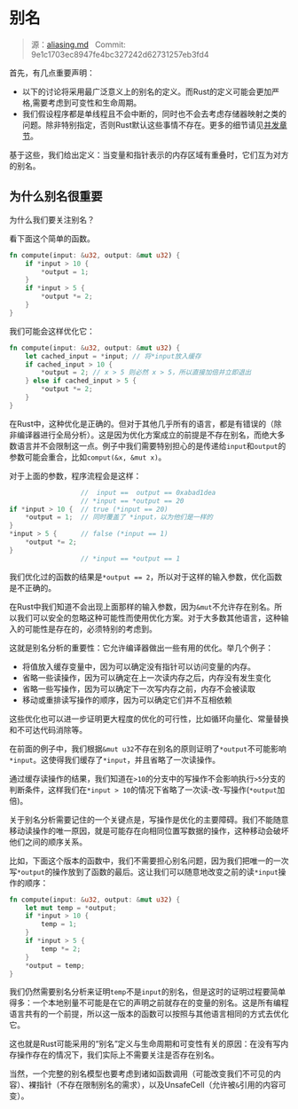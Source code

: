 # 别名

> 源：[aliasing.md](https://github.com/rust-lang-nursery/nomicon/blob/master/src/aliasing.md) &nbsp; Commit: 9e1c1703ec8947fe4bc327242d62731257eb3fd4

首先，有几点重要声明：

- 以下的讨论将采用最广泛意义上的别名的定义。而Rust的定义可能会更加严格,需要考虑到可变性和生命周期。
- 我们假设程序都是单线程且不会中断的，同时也不会去考虑存储器映射之类的问题。除非特别指定，否则Rust默认这些事情不存在。更多的细节请见[并发章节](https://doc.rust-lang.org/nomicon/concurrency.html)。

基于这些，我们给出定义：当变量和指针表示的内存区域有重叠时，它们互为对方的别名。

## 为什么别名很重要

为什么我们要关注别名？

看下面这个简单的函数。

``` Rust
fn compute(input: &u32, output: &mut u32) {
    if *input > 10 {
        *output = 1;
    }
    if *input > 5 {
        *output *= 2;
    }
}
```

我们可能会这样优化它：

``` Rust
fn compute(input: &u32, output: &mut u32) {
    let cached_input = *input; // 将*input放入缓存
    if cached_input > 10 {
        *output = 2; // x > 5 则必然 x > 5，所以直接加倍并立即退出
    } else if cached_input > 5 {
        *output *= 2;
    }
}
```

在Rust中，这种优化是正确的。但对于其他几乎所有的语言，都是有错误的（除非编译器进行全局分析）。这是因为优化方案成立的前提是不存在别名，而绝大多数语言并不会限制这一点。例子中我们需要特别担心的是传递给`input`和`output`的参数可能会重合，比如`comput(&x, &mut x)`。

对于上面的参数，程序流程会是这样：

``` Rust
                  //  input ==  output == 0xabad1dea
                  // *input == *output == 20
if *input > 10 {  // true (*input == 20)
    *output = 1;  // 同时覆盖了 *input，以为他们是一样的
} 
*input > 5 {      // false (*input == 1)
    *output *= 2;
}
                  // *input == *output == 1
```

我们优化过的函数的结果是`*output == 2`，所以对于这样的输入参数，优化函数是不正确的。

在Rust中我们知道不会出现上面那样的输入参数，因为`&mut`不允许存在别名。所以我们可以安全的忽略这种可能性而使用优化方案。对于大多数其他语言，这种输入的可能性是存在的，必须特别的考虑到。

这就是别名分析的重要性：它允许编译器做出一些有用的优化。举几个例子：

- 将值放入缓存变量中，因为可以确定没有指针可以访问变量的内存。
- 省略一些读操作，因为可以确定在上一次读内存之后，内存没有发生变化
- 省略一些写操作，因为可以确定下一次写内存之前，内存不会被读取
- 移动或重排读写操作的顺序，因为可以确定它们并不互相依赖

这些优化也可以进一步证明更大程度的优化的可行性，比如循环向量化、常量替换和不可达代码消除等。

在前面的例子中，我们根据`&mut u32`不存在别名的原则证明了`*output`不可能影响`*input`。这使得我们缓存了`*input`，并且省略了一次读操作。

通过缓存读操作的结果，我们知道在`>10`的分支中的写操作不会影响执行`>5`分支的判断条件，这样我们在`*input > 10`的情况下省略了一次读-改-写操作(`*output`加倍)。

关于别名分析需要记住的一个关键点是，写操作是优化的主要障碍。我们不能随意移动读操作的唯一原因，就是可能存在向相同位置写数据的操作，这种移动会破坏他们之间的顺序关系。

比如，下面这个版本的函数中，我们不需要担心别名问题，因为我们把唯一的一次写`*output`的操作放到了函数的最后。这让我们可以随意地改变之前的读`*input`操作的顺序：

``` Rust
fn compute(input: &u32, output: &mut u32) {
    let mut temp = *output;
    if *input > 10 {
        temp = 1;
    }
    if *input > 5 {
        temp *= 2;
    }
    *output = temp;
}
```

我们仍然需要别名分析来证明`temp`不是`input`的别名，但是这时的证明过程要简单得多：一个本地别量不可能是在它的声明之前就存在的变量的别名。这是所有编程语言共有的一个前提，所以这一版本的函数可以按照与其他语言相同的方式去优化它。

这也就是Rust可能采用的“别名”定义与生命周期和可变性有关的原因：在没有写内存操作存在的情况下，我们实际上不需要关注是否存在别名。

当然，一个完整的别名模型也要考虑到诸如函数调用（可能改变我们不可见的内容）、裸指针（不存在限制别名的需求），以及UnsafeCell（允许被`&`引用的内容可变）。
